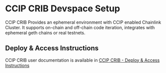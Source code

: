 # CCIP CRIB Devspace Setup
CCIP CRIB Provides an ephemeral environment with CCIP enabled Chainlink Cluster.
It supports on-chain and off-chain code iteration, integrates with ephemeral geth chains or real testnets.  

## Deploy & Access Instructions
CCIP CRIB user documentation is available in [CCIP CRIB - Deploy & Access Instructions](https://smartcontract-it.atlassian.net/wiki/spaces/TT/pages/656244737/CCIP+CRIB+-+Deploy+Access+Instructions)

